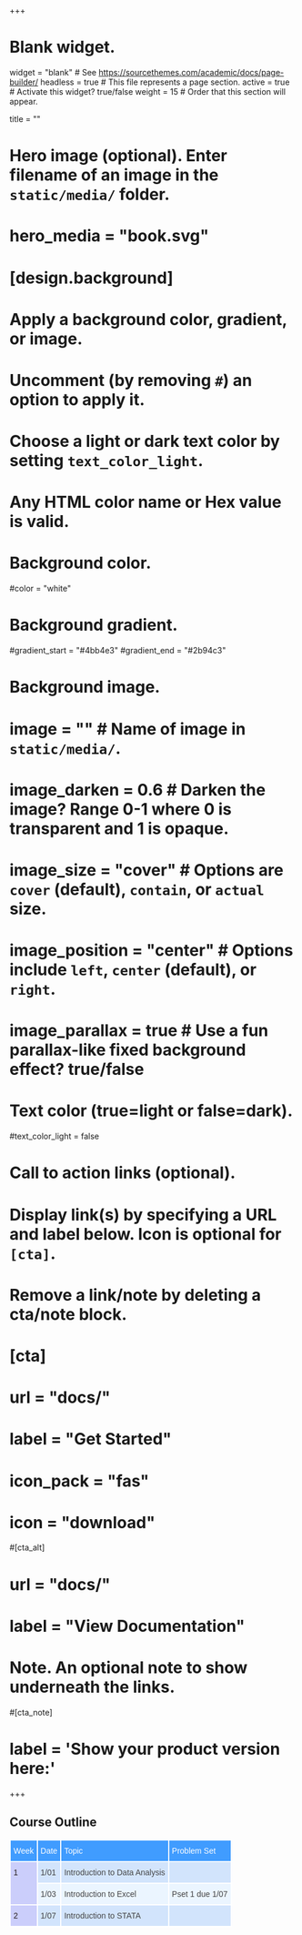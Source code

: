 +++
# Blank widget.
widget = "blank"  # See https://sourcethemes.com/academic/docs/page-builder/
headless = true  # This file represents a page section.
active = true  # Activate this widget? true/false
weight = 15  # Order that this section will appear.

title = ""

# Hero image (optional). Enter filename of an image in the `static/media/` folder.
# hero_media = "book.svg"

# [design.background]
  # Apply a background color, gradient, or image.
  #   Uncomment (by removing `#`) an option to apply it.
  #   Choose a light or dark text color by setting `text_color_light`.
  #   Any HTML color name or Hex value is valid.

  # Background color.
  #color = "white"
  
  # Background gradient.
  #gradient_start = "#4bb4e3"
  #gradient_end = "#2b94c3"
  
  # Background image.
  # image = ""  # Name of image in `static/media/`.
  # image_darken = 0.6  # Darken the image? Range 0-1 where 0 is transparent and 1 is opaque.
  # image_size = "cover"  #  Options are `cover` (default), `contain`, or `actual` size.
  # image_position = "center"  # Options include `left`, `center` (default), or `right`.
  # image_parallax = true  # Use a fun parallax-like fixed background effect? true/false
  
  # Text color (true=light or false=dark).
  #text_color_light = false

# Call to action links (optional).
#   Display link(s) by specifying a URL and label below. Icon is optional for `[cta]`.
#   Remove a link/note by deleting a cta/note block.
# [cta]
#  url = "docs/"
#  label = "Get Started"
#  icon_pack = "fas"
#  icon = "download"
  
#[cta_alt]
#  url = "docs/"
#  label = "View Documentation"

# Note. An optional note to show underneath the links.
#[cta_note]
#  label = '<span class="js-github-release" data-repo="gcushen/hugo-academic">Show your product version here:<!-- V --></span>'
+++

## Course Outline

<style type="text/css">
.tg  {border:none;border-collapse:collapse;border-color:#9ABAD9;border-spacing:0px;}
.tg td{background-color:#EBF5FF;border-color:#9ABAD9;border-style:solid;border-width:2px;color:#444;
  font-family:Arial, sans-serif;font-size:14px;overflow:hidden;padding:10px 5px;word-break:normal;}
.tg th{background-color:#409cff;border-color:#9ABAD9;border-style:solid;border-width:2px;color:#fff;
  font-family:Arial, sans-serif;font-size:14px;font-weight:normal;overflow:hidden;padding:10px 5px;word-break:normal;}
.tg .tg-phtq{background-color:#D2E4FC;border-color:inherit;text-align:left;vertical-align:top}
.tg .tg-zv4m{border-color:#ffffff;text-align:left;vertical-align:top}
.tg .tg-q2ja{background-color:#D2E4FC;border-color:#ffffff;text-align:left;vertical-align:top}
.tg .tg-y3bs{background-color:#cbcefb;border-color:#ffffff;color:#2a2020;text-align:left;vertical-align:top}
</style>
<table class="tg">
<thead>
  <tr>
    <th class="tg-zv4m">Week</th>
    <th class="tg-zv4m">Date</th>
    <th class="tg-zv4m">Topic</th>
    <th class="tg-zv4m">Problem Set</th>
  </tr>
</thead>
<tbody>
  <tr>
    <td class="tg-y3bs" rowspan="2">1</td>
    <td class="tg-q2ja">1/01</td>
    <td class="tg-q2ja">Introduction to Data Analysis</td>
    <td class="tg-q2ja"></td>
  </tr>
  <tr>
    <td class="tg-zv4m">1/03</td>
    <td class="tg-zv4m">Introduction to Excel</td>
    <td class="tg-zv4m">Pset 1 due 1/07</td>
  </tr>
  <tr>
    <td class="tg-y3bs">2</td>
    <td class="tg-q2ja">1/07</td>
    <td class="tg-q2ja">Introduction to STATA</td>
    <td class="tg-q2ja"></td>
  </tr>
</tbody>
</table>

<html>
<head>
<style type="text/css">
.button {
  background-color: #4CAF50; /* Green */
  border: none;
  color: white;
  padding: 8px 16px;
  text-align: center;
  text-decoration: none;
  display: inline-block;
  font-size: 12px;
  margin: 4px 2px;
  transition-duration: 0.4s;
  border-radius: 12px;
  cursor: pointer;
}

.button:hover {
  background-color: #4CAF50; /* Green */
  color: white;
}

.button1 {
  background-color: white; 
  color: black; 
  border: 2px solid #4CAF50;
}

.button1:hover {
  background-color: #4CAF50;
  color: white;
}

"url_slides: "https://darnold199.github.io/StataTutorialSlides.slides.html" " 







